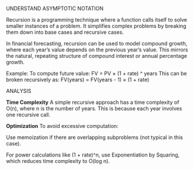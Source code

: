 UNDERSTAND ASYMPTOTIC NOTATION

Recursion is a programming technique where a function calls itself to solve smaller instances of a problem. It simplifies complex problems by breaking them down into base cases and recursive cases.

In financial forecasting, recursion can be used to model compound growth, where each year’s value depends on the previous year’s value. This mirrors the natural, repeating structure of compound interest or annual percentage growth.

Example:
To compute future value:
FV = PV × (1 + rate) ^ years
This can be broken recursively as:
FV(years) = FV(years - 1) × (1 + rate)

ANALYSIS

**Time Complexity**
A simple recursive approach has a time complexity of O(n), where n is the number of years. This is because each year involves one recursive call.

**Optimization**
To avoid excessive computation:

Use memoization if there are overlapping subproblems (not typical in this case).

For power calculations like (1 + rate)^n, use Exponentiation by Squaring, which reduces time complexity to O(log n).